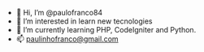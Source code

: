 - 👋 Hi, I’m @paulofranco84
- 👀 I’m interested in learn new tecnologies
- 🌱 I’m currently learning PHP, CodeIgniter and Python.
- 📫 paulinhofranco@gmail.com

<!---
paulofranco84/paulofranco84 is a ✨ special ✨ repository because its `README.md` (this file) appears on your GitHub profile.
You can click the Preview link to take a look at your changes.
--->
